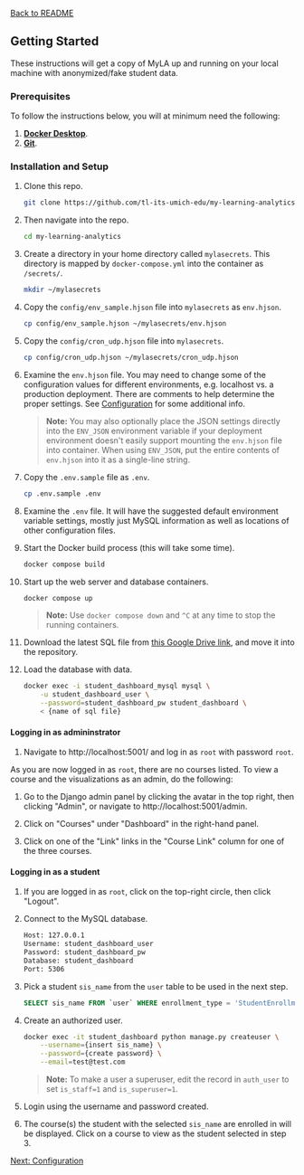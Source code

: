 [Back to README](../README.md)

## Getting Started

These instructions will get a copy of MyLA up and running on your local machine with anonymized/fake student data.

### Prerequisites

To follow the instructions below, you will at minimum need the following:
1. **[Docker Desktop](https://www.docker.com/products/docker-desktop/)**.
1. **[Git](https://git-scm.com/downloads)**.

### Installation and Setup

1. Clone this repo.
    ```sh
    git clone https://github.com/tl-its-umich-edu/my-learning-analytics.git
    ```

1. Then navigate into the repo.
    ```sh
    cd my-learning-analytics
    ```

1. Create a directory in your home directory called `mylasecrets`. This directory is mapped by `docker-compose.yml` into the container as `/secrets/`.
    ```sh
    mkdir ~/mylasecrets
    ```

1. Copy the `config/env_sample.hjson` file into `mylasecrets` as `env.hjson`.
    ```sh
    cp config/env_sample.hjson ~/mylasecrets/env.hjson
    ```

1. Copy the `config/cron_udp.hjson` file into `mylasecrets`.
    ```sh
    cp config/cron_udp.hjson ~/mylasecrets/cron_udp.hjson
    ```

1. Examine the `env.hjson` file. You may need to change some of the configuration values for different environments,
e.g. localhost vs. a production deployment. There are comments to help determine the proper settings.
See [Configuration](configuration.md) for some additional info.

    > **Note:** You may also optionally place the JSON settings directly into the `ENV_JSON` environment variable
    > if your deployment environment doesn't easily support mounting the `env.hjson` file into container.
    > When using `ENV_JSON`, put the entire contents of `env.hjson` into it as a single-line string.

1. Copy the `.env.sample` file as `.env`. 
    ```sh
    cp .env.sample .env
    ```

1. Examine the `.env` file. It will have the suggested default environment variable settings,
mostly just MySQL information as well as locations of other configuration files.

1. Start the Docker build process (this will take some time).
    ```sh
    docker compose build
    ```

1. Start up the web server and database containers.
    ```sh
    docker compose up
    ```

    > **Note:** Use `docker compose down` and `^C` at any time to stop the running containers.

1. Download the latest SQL file from [this Google Drive link](https://drive.google.com/drive/u/0/folders/1Pj7roNjRPGyumKKal8-h5E6ukUiXTDI9), and move it into the repository.

1. Load the database with data.
    ```sh
    docker exec -i student_dashboard_mysql mysql \
        -u student_dashboard_user \
        --password=student_dashboard_pw student_dashboard \
        < {name of sql file}
    ```

#### Logging in as admininstrator

1. Navigate to http://localhost:5001/ and log in as `root` with password `root`.

As you are now logged in as `root`, there are no courses listed.
To view a course and the visualizations as an admin, do the following:

1. Go to the Django admin panel by clicking the avatar in the top right, then clicking "Admin",
or navigate to http://localhost:5001/admin.

2. Click on "Courses" under "Dashboard" in the right-hand panel.

3. Click on one of the "Link" links in the "Course Link" column for one of the three courses.

#### Logging in as a student

1. If you are logged in as `root`, click on the top-right circle, then click "Logout".

1. Connect to the MySQL database.
    ```txt
    Host: 127.0.0.1
    Username: student_dashboard_user
    Password: student_dashboard_pw
    Database: student_dashboard
    Port: 5306
    ```
    
1. Pick a student `sis_name` from the `user` table to be used in the next step.
    ```sql
    SELECT sis_name FROM `user` WHERE enrollment_type = 'StudentEnrollment';
    ```

1. Create an authorized user.
    ```sh
    docker exec -it student_dashboard python manage.py createuser \
        --username={insert sis_name} \
        --password={create password} \
        --email=test@test.com
    ```
    
    > **Note:** To make a user a superuser, edit the record in `auth_user` to set `is_staff=1` and `is_superuser=1`.
    
1. Login using the username and password created.

1. The course(s) the student with the selected `sis_name` are enrolled in will be displayed.
Click on a course to view as the student selected in step 3.

[Next: Configuration](../docs/configuration.md)
